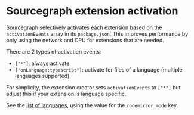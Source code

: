 # Sourcegraph extension activation

Sourcegraph selectively activates each extension based on the `activationEvents` array in its `package.json`. This improves performance by only using the network and CPU for extensions that are needed.

There are 2 types of activation events:

- `["*"]`: always activate
- `["onLanguage:typescript"]`: activate for files of a language (multiple languages supported)

For simplicity, the extension creator sets `activationEvents` to `["*"]` but adjust this if your extension is language specific.

See the [list of languages](https://github.com/github/linguist/blob/master/lib/linguist/languages.yml), using the value for the `codemirror_mode` key.
